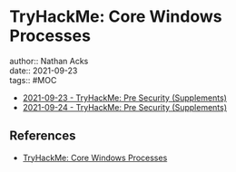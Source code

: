 # TryHackMe: Core Windows Processes

author:: Nathan Acks  
date:: 2021-09-23  
tags:: #MOC

* [2021-09-23 - TryHackMe: Pre Security (Supplements)](../log/2021-09-23-tryhackme-pre-security-supplements.md)
* [2021-09-24 - TryHackMe: Pre Security (Supplements)](../log/2021-09-24-tryhackme-pre-security-supplements.md)

## References

* [TryHackMe: Core Windows Processes](https://tryhackme.com/room/btwindowsinternals)
